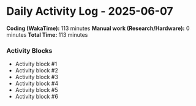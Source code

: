 # Daily Activity Log - 2025-06-07

**Coding (WakaTime):** 113 minutes
**Manual work (Research/Hardware):** 0 minutes
**Total Time:** 113 minutes

### Activity Blocks
- Activity block #1
- Activity block #2
- Activity block #3
- Activity block #4
- Activity block #5
- Activity block #6
